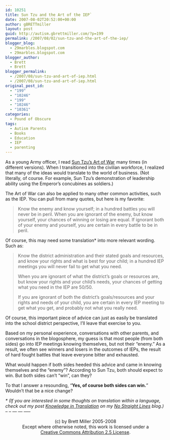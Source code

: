 ```yaml
---
id: 10251
title: Sun Tzu and the Art of the IEP`
date: 2007-08-02T20:52:00+00:00
author: gBRETTmiller
layout: post
guid: http://autism.gbrettmiller.com/?p=199
permalink: /2007/08/02/sun-tzu-and-the-art-of-the-iep/
blogger_blog:
  - 29marbles.blogspot.com
  - 29marbles.blogspot.com
blogger_author:
  - Brett
  - Brett
blogger_permalink:
  - /2007/08/sun-tzu-and-art-of-iep.html
  - /2007/08/sun-tzu-and-art-of-iep.html
original_post_id:
  - "199"
  - "10246"
  - "199"
  - "10246"
  - "10361"
categories:
  - Pound of Obscure
tags:
  - Autism Parents
  - Books
  - Education
  - IEP
  - parenting
---
```

As a young Army officer, I read [Sun Tzu&#8217;s Art of War](http://www.amazon.com/gp/redirect.html?ie=UTF8&location=http%3A%2F%2Fwww.amazon.com%2Fs%3FinitialSearch%3D1%26url%3Dsearch-alias%253Dstripbooks%26field-keywords%3DArt%2Bof%2Bwar%26Go.x%3D0%26Go.y%3D0%26Go%3DGo&tag=29marbles-blog-20&linkCode=ur2&camp=1789&creative=9325)<img src="http://www.assoc-amazon.com/e/ir?t=29marbles-blog-20&amp;amp;l=ur2&o=1" alt="" style="border:medium none !important;margin:0!important;" border="0" height="1" width="1" /> many times (in different versions). When I transitioned into the civilian workforce, I realized that many of the ideas would translate to the world of business. (Not literally, of course. For example, Sun Tzu&#8217;s demonstration of leadership ability using the Emperor&#8217;s concubines as soldiers.)

The Art of War can also be applied to many other common activities, such as the IEP. You can pull from many quotes, but here is my favorite:

> Know the enemy and know yourself; in a hundred battles you will never be in peril. When you are ignorant of the enemy, but know yourself, your chances of winning or losing are equal. If ignorant both of your enemy and yourself, you are certain in every battle to be in peril.

Of course, this may need some translation* into more relevant wording. Such as:

> Know the district administration and their stated goals and resources, and know your rights and what is best for your child; in a hundred IEP meetings you will never fail to get what you need.
> 
> When you are ignorant of what the district&#8217;s goals or resources are, but know your rights and your child&#8217;s needs, your chances of getting what you need in the IEP are 50/50.
> 
> If you are ignorant of both the district&#8217;s goals/resources and your rights and needs of your child, you are certain in every IEP meeting to get what you get, and probably not what you really need.

Of course, this important piece of advice can just as easily be translated into the school district perspective, I&#8217;ll leave that exercise to you.

Based on my personal experience, conversations with other parents, and conversations in the blogosphere, my guess is that most people (from both sides) go into IEP meetings knowing themselves, but not their &#8220;enemy.&#8221; As a result, we often see winners and losers in the outcomes of IEPs, the result of hard fought battles that leave everyone bitter and exhausted.

What would happen if both sides heeded this advice and came in knowing themselves and the &#8220;enemy&#8221;? According to Sun Tzu, both should expect to win. But both sides can&#8217;t &#8220;win&#8221;, can they? 

To that I answer a resounding, &#8220;<span style="font-weight:bold;">Yes, of course both sides can win.</span>&#8221; Wouldn&#8217;t that be a nice change?

<span style="font-style:italic;">* (If you are interested in some thoughts on translation within a language, check out my post <a href="http://nsl.gbrettmiller.com/2007/knowledge-in-translation">Knowledge in Translation</a> on my <a href="http://nsl.gbrettmiller.com/">No Straight Lines</a> blog.)<br />&#8211; &#8211; &#8212; &#8212; &#8212;&#8211;<br /></span>

<div class="blogger-post-footer">
  <p align="center">
    (c) by Brett Miller 2005-2008<br /> Except where otherwise noted, this work is licensed under a<br /> <a href="http://creativecommons.org/licenses/by/2.5/" rel="license">Creative Commons Attribution 2.5 License</a>.
  </p>
</div>